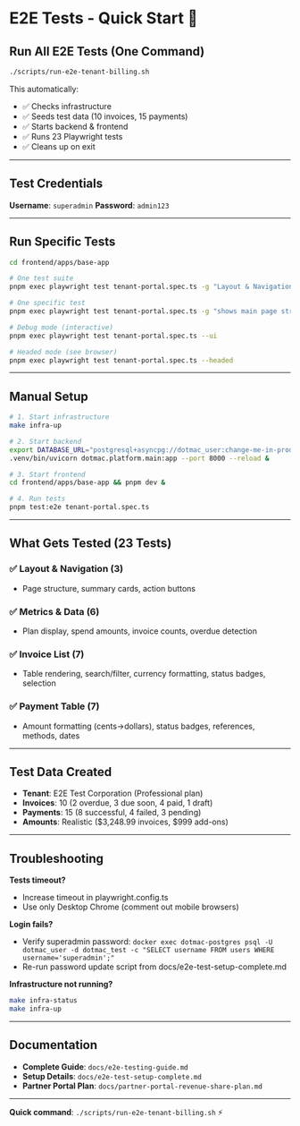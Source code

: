 # E2E Tests - Quick Start 🚀

## Run All E2E Tests (One Command)

```bash
./scripts/run-e2e-tenant-billing.sh
```

This automatically:
- ✅ Checks infrastructure
- ✅ Seeds test data (10 invoices, 15 payments)
- ✅ Starts backend & frontend
- ✅ Runs 23 Playwright tests
- ✅ Cleans up on exit

---

## Test Credentials

**Username**: `superadmin`
**Password**: `admin123`

---

## Run Specific Tests

```bash
cd frontend/apps/base-app

# One test suite
pnpm exec playwright test tenant-portal.spec.ts -g "Layout & Navigation"

# One specific test
pnpm exec playwright test tenant-portal.spec.ts -g "shows main page structure"

# Debug mode (interactive)
pnpm exec playwright test tenant-portal.spec.ts --ui

# Headed mode (see browser)
pnpm exec playwright test tenant-portal.spec.ts --headed
```

---

## Manual Setup

```bash
# 1. Start infrastructure
make infra-up

# 2. Start backend
export DATABASE_URL="postgresql+asyncpg://dotmac_user:change-me-in-production@localhost:5432/dotmac_test"
.venv/bin/uvicorn dotmac.platform.main:app --port 8000 --reload &

# 3. Start frontend
cd frontend/apps/base-app && pnpm dev &

# 4. Run tests
pnpm test:e2e tenant-portal.spec.ts
```

---

## What Gets Tested (23 Tests)

### ✅ Layout & Navigation (3)
- Page structure, summary cards, action buttons

### ✅ Metrics & Data (6)
- Plan display, spend amounts, invoice counts, overdue detection

### ✅ Invoice List (7)
- Table rendering, search/filter, currency formatting, status badges, selection

### ✅ Payment Table (7)
- Amount formatting (cents→dollars), status badges, references, methods, dates

---

## Test Data Created

- **Tenant**: E2E Test Corporation (Professional plan)
- **Invoices**: 10 (2 overdue, 3 due soon, 4 paid, 1 draft)
- **Payments**: 15 (8 successful, 4 failed, 3 pending)
- **Amounts**: Realistic ($3,248.99 invoices, $999 add-ons)

---

## Troubleshooting

**Tests timeout?**
- Increase timeout in playwright.config.ts
- Use only Desktop Chrome (comment out mobile browsers)

**Login fails?**
- Verify superadmin password: `docker exec dotmac-postgres psql -U dotmac_user -d dotmac_test -c "SELECT username FROM users WHERE username='superadmin';"`
- Re-run password update script from docs/e2e-test-setup-complete.md

**Infrastructure not running?**
```bash
make infra-status
make infra-up
```

---

## Documentation

- **Complete Guide**: `docs/e2e-testing-guide.md`
- **Setup Details**: `docs/e2e-test-setup-complete.md`
- **Partner Portal Plan**: `docs/partner-portal-revenue-share-plan.md`

---

**Quick command**: `./scripts/run-e2e-tenant-billing.sh` ⚡
